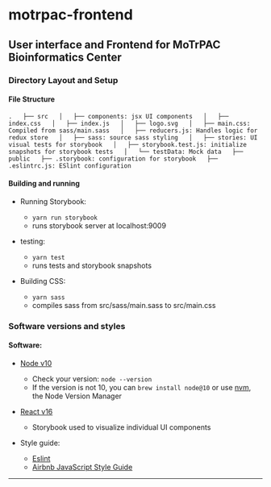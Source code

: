 # motrpac-frontend
**User interface and Frontend for MoTrPAC Bioinformatics Center**
---

### Directory Layout and Setup

#### File Structure
`.  
├── src  
│   ├── components: jsx UI components  
│   ├── index.css  
│   ├── index.js  
│   ├── logo.svg  
│   ├── main.css: Compiled from sass/main.sass  
│   ├── reducers.js: Handles logic for redux store  
│   ├── sass: source sass styling  
│   ├── stories: UI visual tests for storybook  
│   ├── storybook.test.js: initialize snapshots for storybook tests  
│   └── testData: Mock data  
├── public  
├── .storybook: configuration for storybook  
├── .eslintrc.js: ESlint configuration  
`

#### Building and running

 * Running Storybook:
   - `yarn run storybook`
   - runs storybook server at localhost:9009

 * testing:
   - `yarn test`
   - runs tests and storybook snapshots

 * Building CSS:
   - `yarn sass`
   - compiles sass from src/sass/main.sass to src/main.css

### Software versions and styles

#### Software:

 * [Node v10](https://github.com/nodejs/Release)
     - Check your version: `node --version`
     - If the version is not 10, you can `brew install node@10` or use [nvm](https://github.com/creationix/nvm/blob/master/README.md#installation), the Node Version Manager
     
 * [React v16](https://reactjs.org/versions)
     - Storybook used to visualize individual UI components

 * Style guide:
     - [Eslint](https://github.com/eslint/eslint) 
     - [Airbnb JavaScript Style Guide](https://github.com/airbnb/javascript)

---
